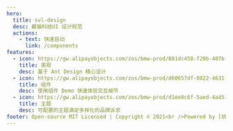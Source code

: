 ```yaml
---
hero:
  title: svl-design
  desc: 薮猫科技UI 设计规范
  actions:
    - text: 快速启动
      link: /components
features:
  - icon: https://gw.alipayobjects.com/zos/bmw-prod/881dc458-f20b-407b-947a-95104b5ec82b/k79dm8ih_w144_h144.png
    title: 美观
    desc: 基于 Ant Design 精心设计
  - icon: https://gw.alipayobjects.com/zos/bmw-prod/d60657df-0822-4631-9d7c-e7a869c2f21c/k79dmz3q_w126_h126.png
    title: 组件
    desc: 使用组件 Demo 快速体验交互细节
  - icon: https://gw.alipayobjects.com/zos/bmw-prod/d1ee0c6f-5aed-4a45-a507-339a4bfe076c/k7bjsocq_w144_h144.png
    title: 主题
    desc: 可配置的主题满足多样化的品牌诉求
footer: Open-source MIT Licensed | Copyright © 2021<br />Powered by [杭州薮猫科技](https://www.cyberserval.cn/zy#)
---
```

